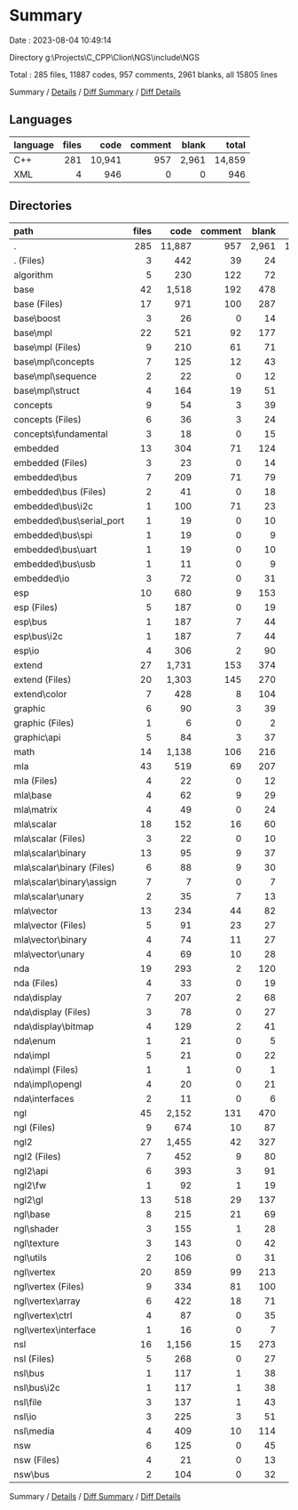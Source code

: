 # Summary

Date : 2023-08-04 10:49:14

Directory g:\\Projects\\C_CPP\\Clion\\NGS\\include\\NGS

Total : 285 files,  11887 codes, 957 comments, 2961 blanks, all 15805 lines

Summary / [Details](details.md) / [Diff Summary](diff.md) / [Diff Details](diff-details.md)

## Languages
| language | files | code | comment | blank | total |
| :--- | ---: | ---: | ---: | ---: | ---: |
| C++ | 281 | 10,941 | 957 | 2,961 | 14,859 |
| XML | 4 | 946 | 0 | 0 | 946 |

## Directories
| path | files | code | comment | blank | total |
| :--- | ---: | ---: | ---: | ---: | ---: |
| . | 285 | 11,887 | 957 | 2,961 | 15,805 |
| . (Files) | 3 | 442 | 39 | 24 | 505 |
| algorithm | 5 | 230 | 122 | 72 | 424 |
| base | 42 | 1,518 | 192 | 478 | 2,188 |
| base (Files) | 17 | 971 | 100 | 287 | 1,358 |
| base\\boost | 3 | 26 | 0 | 14 | 40 |
| base\\mpl | 22 | 521 | 92 | 177 | 790 |
| base\\mpl (Files) | 9 | 210 | 61 | 71 | 342 |
| base\\mpl\\concepts | 7 | 125 | 12 | 43 | 180 |
| base\\mpl\\sequence | 2 | 22 | 0 | 12 | 34 |
| base\\mpl\\struct | 4 | 164 | 19 | 51 | 234 |
| concepts | 9 | 54 | 3 | 39 | 96 |
| concepts (Files) | 6 | 36 | 3 | 24 | 63 |
| concepts\\fundamental | 3 | 18 | 0 | 15 | 33 |
| embedded | 13 | 304 | 71 | 124 | 499 |
| embedded (Files) | 3 | 23 | 0 | 14 | 37 |
| embedded\\bus | 7 | 209 | 71 | 79 | 359 |
| embedded\\bus (Files) | 2 | 41 | 0 | 18 | 59 |
| embedded\\bus\\i2c | 1 | 100 | 71 | 23 | 194 |
| embedded\\bus\\serial_port | 1 | 19 | 0 | 10 | 29 |
| embedded\\bus\\spi | 1 | 19 | 0 | 9 | 28 |
| embedded\\bus\\uart | 1 | 19 | 0 | 10 | 29 |
| embedded\\bus\\usb | 1 | 11 | 0 | 9 | 20 |
| embedded\\io | 3 | 72 | 0 | 31 | 103 |
| esp | 10 | 680 | 9 | 153 | 842 |
| esp (Files) | 5 | 187 | 0 | 19 | 206 |
| esp\\bus | 1 | 187 | 7 | 44 | 238 |
| esp\\bus\\i2c | 1 | 187 | 7 | 44 | 238 |
| esp\\io | 4 | 306 | 2 | 90 | 398 |
| extend | 27 | 1,731 | 153 | 374 | 2,258 |
| extend (Files) | 20 | 1,303 | 145 | 270 | 1,718 |
| extend\\color | 7 | 428 | 8 | 104 | 540 |
| graphic | 6 | 90 | 3 | 39 | 132 |
| graphic (Files) | 1 | 6 | 0 | 2 | 8 |
| graphic\\api | 5 | 84 | 3 | 37 | 124 |
| math | 14 | 1,138 | 106 | 216 | 1,460 |
| mla | 43 | 519 | 69 | 207 | 795 |
| mla (Files) | 4 | 22 | 0 | 12 | 34 |
| mla\\base | 4 | 62 | 9 | 29 | 100 |
| mla\\matrix | 4 | 49 | 0 | 24 | 73 |
| mla\\scalar | 18 | 152 | 16 | 60 | 228 |
| mla\\scalar (Files) | 3 | 22 | 0 | 10 | 32 |
| mla\\scalar\\binary | 13 | 95 | 9 | 37 | 141 |
| mla\\scalar\\binary (Files) | 6 | 88 | 9 | 30 | 127 |
| mla\\scalar\\binary\\assign | 7 | 7 | 0 | 7 | 14 |
| mla\\scalar\\unary | 2 | 35 | 7 | 13 | 55 |
| mla\\vector | 13 | 234 | 44 | 82 | 360 |
| mla\\vector (Files) | 5 | 91 | 23 | 27 | 141 |
| mla\\vector\\binary | 4 | 74 | 11 | 27 | 112 |
| mla\\vector\\unary | 4 | 69 | 10 | 28 | 107 |
| nda | 19 | 293 | 2 | 120 | 415 |
| nda (Files) | 4 | 33 | 0 | 19 | 52 |
| nda\\display | 7 | 207 | 2 | 68 | 277 |
| nda\\display (Files) | 3 | 78 | 0 | 27 | 105 |
| nda\\display\\bitmap | 4 | 129 | 2 | 41 | 172 |
| nda\\enum | 1 | 21 | 0 | 5 | 26 |
| nda\\impl | 5 | 21 | 0 | 22 | 43 |
| nda\\impl (Files) | 1 | 1 | 0 | 1 | 2 |
| nda\\impl\\opengl | 4 | 20 | 0 | 21 | 41 |
| nda\\interfaces | 2 | 11 | 0 | 6 | 17 |
| ngl | 45 | 2,152 | 131 | 470 | 2,753 |
| ngl (Files) | 9 | 674 | 10 | 87 | 771 |
| ngl2 | 27 | 1,455 | 42 | 327 | 1,824 |
| ngl2 (Files) | 7 | 452 | 9 | 80 | 541 |
| ngl2\\api | 6 | 393 | 3 | 91 | 487 |
| ngl2\\fw | 1 | 92 | 1 | 19 | 112 |
| ngl2\\gl | 13 | 518 | 29 | 137 | 684 |
| ngl\\base | 8 | 215 | 21 | 69 | 305 |
| ngl\\shader | 3 | 155 | 1 | 28 | 184 |
| ngl\\texture | 3 | 143 | 0 | 42 | 185 |
| ngl\\utils | 2 | 106 | 0 | 31 | 137 |
| ngl\\vertex | 20 | 859 | 99 | 213 | 1,171 |
| ngl\\vertex (Files) | 9 | 334 | 81 | 100 | 515 |
| ngl\\vertex\\array | 6 | 422 | 18 | 71 | 511 |
| ngl\\vertex\\ctrl | 4 | 87 | 0 | 35 | 122 |
| ngl\\vertex\\interface | 1 | 16 | 0 | 7 | 23 |
| nsl | 16 | 1,156 | 15 | 273 | 1,444 |
| nsl (Files) | 5 | 268 | 0 | 27 | 295 |
| nsl\\bus | 1 | 117 | 1 | 38 | 156 |
| nsl\\bus\\i2c | 1 | 117 | 1 | 38 | 156 |
| nsl\\file | 3 | 137 | 1 | 43 | 181 |
| nsl\\io | 3 | 225 | 3 | 51 | 279 |
| nsl\\media | 4 | 409 | 10 | 114 | 533 |
| nsw | 6 | 125 | 0 | 45 | 170 |
| nsw (Files) | 4 | 21 | 0 | 13 | 34 |
| nsw\\bus | 2 | 104 | 0 | 32 | 136 |

Summary / [Details](details.md) / [Diff Summary](diff.md) / [Diff Details](diff-details.md)